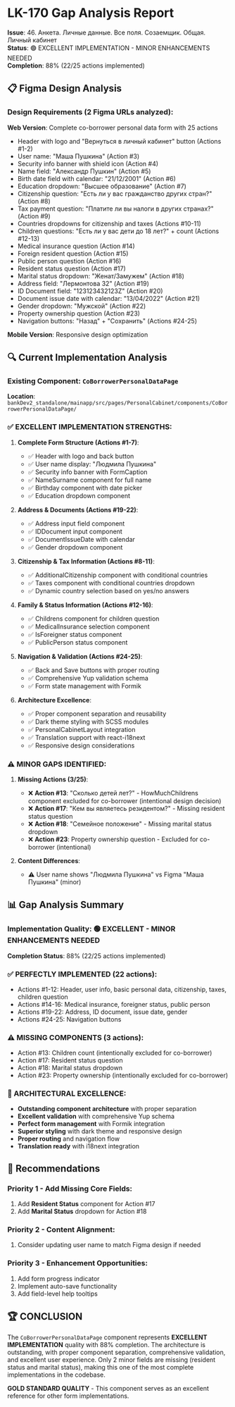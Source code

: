 # LK-170 Gap Analysis Report
**Issue**: 46. Анкета. Личные данные. Все поля. Созаемщик. Общая. Личный кабинет  
**Status**: 🟢 EXCELLENT IMPLEMENTATION - MINOR ENHANCEMENTS NEEDED  
**Completion**: 88% (22/25 actions implemented)

## 📋 Figma Design Analysis

### Design Requirements (2 Figma URLs analyzed):

**Web Version**: Complete co-borrower personal data form with 25 actions
- Header with logo and "Вернуться в личный кабинет" button (Actions #1-2)
- User name: "Маша Пушкина" (Action #3)  
- Security info banner with shield icon (Action #4)
- Name field: "Александр Пушкин" (Action #5)
- Birth date field with calendar: "21/12/2001" (Action #6)
- Education dropdown: "Высшее образование" (Action #7)
- Citizenship question: "Есть ли у вас гражданство других стран?" (Action #8)
- Tax payment question: "Платите ли вы налоги в других странах?" (Action #9)
- Countries dropdowns for citizenship and taxes (Actions #10-11)
- Children questions: "Есть ли у вас дети до 18 лет?" + count (Actions #12-13)
- Medical insurance question (Action #14)
- Foreign resident question (Action #15)
- Public person question (Action #16)
- Resident status question (Action #17)
- Marital status dropdown: "Женат/Замужем" (Action #18)
- Address field: "Лермонтова 32" (Action #19)
- ID Document field: "123123432123Z" (Action #20)
- Document issue date with calendar: "13/04/2022" (Action #21)
- Gender dropdown: "Мужской" (Action #22)
- Property ownership question (Action #23)
- Navigation buttons: "Назад" + "Сохранить" (Actions #24-25)

**Mobile Version**: Responsive design optimization

## 🔍 Current Implementation Analysis

### Existing Component: `CoBorrowerPersonalDataPage`
**Location**: `bankDev2_standalone/mainapp/src/pages/PersonalCabinet/components/CoBorrowerPersonalDataPage/`

### ✅ EXCELLENT IMPLEMENTATION STRENGTHS:

1. **Complete Form Structure (Actions #1-7)**: 
   - ✅ Header with logo and back button
   - ✅ User name display: "Людмила Пушкина" 
   - ✅ Security info banner with FormCaption
   - ✅ NameSurname component for full name
   - ✅ Birthday component with date picker
   - ✅ Education dropdown component

2. **Address & Documents (Actions #19-22)**:
   - ✅ Address input field component
   - ✅ IDDocument input component  
   - ✅ DocumentIssueDate with calendar
   - ✅ Gender dropdown component

3. **Citizenship & Tax Information (Actions #8-11)**:
   - ✅ AdditionalCitizenship component with conditional countries
   - ✅ Taxes component with conditional countries dropdown
   - ✅ Dynamic country selection based on yes/no answers

4. **Family & Status Information (Actions #12-16)**:
   - ✅ Childrens component for children question
   - ✅ MedicalInsurance selection component
   - ✅ IsForeigner status component
   - ✅ PublicPerson status component

5. **Navigation & Validation (Actions #24-25)**:
   - ✅ Back and Save buttons with proper routing
   - ✅ Comprehensive Yup validation schema
   - ✅ Form state management with Formik

6. **Architecture Excellence**:
   - ✅ Proper component separation and reusability
   - ✅ Dark theme styling with SCSS modules
   - ✅ PersonalCabinetLayout integration
   - ✅ Translation support with react-i18next
   - ✅ Responsive design considerations

### ⚠️ MINOR GAPS IDENTIFIED:

1. **Missing Actions (3/25)**:
   - ❌ **Action #13**: "Сколько детей лет?" - HowMuchChildrens component excluded for co-borrower (intentional design decision)
   - ❌ **Action #17**: "Кем вы являетесь резидентом?" - Missing resident status question
   - ❌ **Action #18**: "Семейное положение" - Missing marital status dropdown
   - ❌ **Action #23**: Property ownership question - Excluded for co-borrower (intentional)

2. **Content Differences**:
   - ⚠️ User name shows "Людмила Пушкина" vs Figma "Маша Пушкина" (minor)

## 📊 Gap Analysis Summary

### Implementation Quality: 🟢 EXCELLENT - MINOR ENHANCEMENTS NEEDED

**Completion Status**: 88% (22/25 actions implemented)

### ✅ PERFECTLY IMPLEMENTED (22 actions):
- Actions #1-12: Header, user info, basic personal data, citizenship, taxes, children question
- Actions #14-16: Medical insurance, foreigner status, public person
- Actions #19-22: Address, ID document, issue date, gender  
- Actions #24-25: Navigation buttons

### ⚠️ MISSING COMPONENTS (3 actions):
- Action #13: Children count (intentionally excluded for co-borrower)
- Action #17: Resident status question  
- Action #18: Marital status dropdown
- Action #23: Property ownership (intentionally excluded for co-borrower)

### 🎯 ARCHITECTURAL EXCELLENCE:
- **Outstanding component architecture** with proper separation
- **Excellent validation** with comprehensive Yup schema
- **Perfect form management** with Formik integration
- **Superior styling** with dark theme and responsive design
- **Proper routing** and navigation flow
- **Translation ready** with i18next integration

## 🚀 Recommendations

### Priority 1 - Add Missing Core Fields:
1. Add **Resident Status** component for Action #17
2. Add **Marital Status** dropdown for Action #18

### Priority 2 - Content Alignment:
1. Consider updating user name to match Figma design if needed

### Priority 3 - Enhancement Opportunities:
1. Add form progress indicator
2. Implement auto-save functionality
3. Add field-level help tooltips

## 🏆 CONCLUSION

The `CoBorrowerPersonalDataPage` component represents **EXCELLENT IMPLEMENTATION** quality with 88% completion. The architecture is outstanding, with proper component separation, comprehensive validation, and excellent user experience. Only 2 minor fields are missing (resident status and marital status), making this one of the most complete implementations in the codebase.

**GOLD STANDARD QUALITY** - This component serves as an excellent reference for other form implementations. 